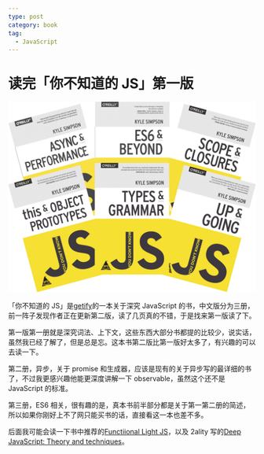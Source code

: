 ```yaml
---
type: post
category: book
tag:
  - JavaScript
---
```


# 读完「你不知道的 JS」第一版

![book cover](./you-dont-know-about-JS.jpg)

「你不知道的 JS」是[getify](https://github.com/getify)的一本关于深究 JavaScript 的书，中文版分为三册，前一阵子发现作者正在更新第二版，读了几页真的不错，于是找来第一版读了下。

第一版第一册就是深究词法、上下文，这些东西大部分书都提的比较少，说实话，虽然我已经了解了，但是总是忘。这本书第二版比第一版好太多了，有兴趣的可以去读一下。

第二册，异步，关于 promise 和生成器，应该是现有的关于异步写的最详细的书了，不过我更感兴趣他能更深度讲解一下 observable，虽然这个还不是 JavaScript 的标准。

第三册，ES6 相关，很有趣的是，真本书前半部分都是关于第一第二册的简述，所以如果你刚好上不了网只能买书的话，直接看这一本也差不多。

后面我可能会读一下书中推荐的[Functiional Light JS](https://github.com/getify/Functional-Light-JS)，以及 2ality 写的[Deep JavaScript: Theory and techniques](https://exploringjs.com/deep-js/)。

